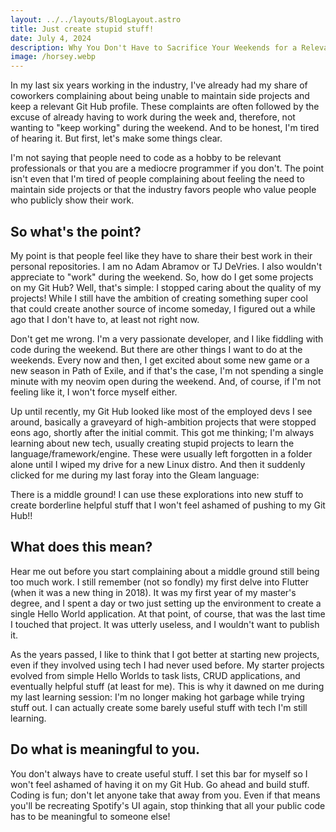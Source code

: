 ```yaml
---
layout: ../../layouts/BlogLayout.astro
title: Just create stupid stuff!
date: July 4, 2024
description: Why You Don't Have to Sacrifice Your Weekends for a Relevant GitHub Profile. In this article, I discuss the pressure to maintain side projects and a strong GitHub profile while working full-time in the tech industry. I share my realization that it's okay not to always aim for perfection and how I found a middle ground that allows me to share my coding explorations without feeling overwhelmed. The article encourages developers to pursue meaningful projects while also enjoying their personal time away from coding.
image: /horsey.webp
---
```


In my last six years working in the industry, I've already had my share of coworkers complaining about being unable to maintain side projects and keep a relevant Git Hub profile. These complaints are often followed by the excuse of already having to work during the week and, therefore, not wanting to "keep working" during the weekend. And to be honest, I'm tired of hearing it. But first, let's make some things clear.

I'm not saying that people need to code as a hobby to be relevant professionals or that you are a mediocre programmer if you don't. The point isn't even that I'm tired of people complaining about feeling the need to maintain side projects or that the industry favors people who value people who publicly show their work.

## So what's the point?

My point is that people feel like they have to share their best work in their personal repositories. I am no Adam Abramov or TJ DeVries. I also wouldn't appreciate to "work" during the weekend. So, how do I get some projects on my Git Hub? Well, that's simple: I stopped caring about the quality of my projects! While I still have the ambition of creating something super cool that could create another source of income someday, I figured out a while ago that I don't have to, at least not right now.

Don't get me wrong. I'm a very passionate developer, and I like fiddling with code during the weekend. But there are other things I want to do at the weekends. Every now and then, I get excited about some new game or a new season in Path of Exile, and if that's the case, I'm not spending a single minute with my neovim open during the weekend. And, of course, if I'm not feeling like it, I won't force myself either.

Up until recently, my Git Hub looked like most of the employed devs I see around, basically a graveyard of high-ambition projects that were stopped eons ago, shortly after the initial commit. This got me thinking; I'm always learning about new tech, usually creating stupid projects to learn the language/framework/engine. These were usually left forgotten in a folder alone until I wiped my drive for a new Linux distro. And then it suddenly clicked for me during my last foray into the Gleam language:

There is a middle ground! I can use these explorations into new stuff to create borderline helpful stuff that I won't feel ashamed of pushing to my Git Hub!!

## What does this mean?

Hear me out before you start complaining about a middle ground still being too much work. I still remember (not so fondly) my first delve into Flutter (when it was a new thing in 2018). It was my first year of my master's degree, and I spent a day or two just setting up the environment to create a single Hello World application. At that point, of course, that was the last time I touched that project. It was utterly useless, and I wouldn't want to publish it.

As the years passed, I like to think that I got better at starting new projects, even if they involved using tech I had never used before. My starter projects evolved from simple Hello Worlds to task lists, CRUD applications, and eventually helpful stuff (at least for me). This is why it dawned on me during my last learning session: I'm no longer making hot garbage while trying stuff out. I can actually create some barely useful stuff with tech I'm still learning.

## Do what is meaningful to you.

You don't always have to create useful stuff. I set this bar for myself so I won't feel ashamed of having it on my Git Hub. Go ahead and build stuff. Coding is fun; don't let anyone take that away from you. Even if that means you'll be recreating Spotify's UI again, stop thinking that all your public code has to be meaningful to someone else!
